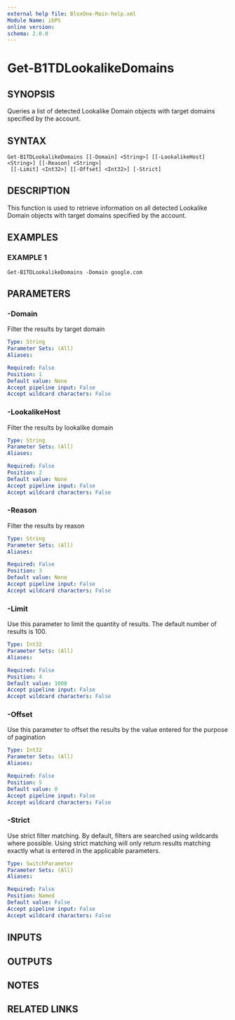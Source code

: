 ```yaml
---
external help file: BloxOne-Main-help.xml
Module Name: ibPS
online version:
schema: 2.0.0
---
```


# Get-B1TDLookalikeDomains

## SYNOPSIS
Queries a list of detected Lookalike Domain objects with target domains specified by the account.

## SYNTAX

```
Get-B1TDLookalikeDomains [[-Domain] <String>] [[-LookalikeHost] <String>] [[-Reason] <String>]
 [[-Limit] <Int32>] [[-Offset] <Int32>] [-Strict]
```

## DESCRIPTION
This function is used to retrieve information on all detected Lookalike Domain objects with target domains specified by the account.

## EXAMPLES

### EXAMPLE 1
```
Get-B1TDLookalikeDomains -Domain google.com
```

## PARAMETERS

### -Domain
Filter the results by target domain

```yaml
Type: String
Parameter Sets: (All)
Aliases:

Required: False
Position: 1
Default value: None
Accept pipeline input: False
Accept wildcard characters: False
```

### -LookalikeHost
Filter the results by lookalike domain

```yaml
Type: String
Parameter Sets: (All)
Aliases:

Required: False
Position: 2
Default value: None
Accept pipeline input: False
Accept wildcard characters: False
```

### -Reason
Filter the results by reason

```yaml
Type: String
Parameter Sets: (All)
Aliases:

Required: False
Position: 3
Default value: None
Accept pipeline input: False
Accept wildcard characters: False
```

### -Limit
Use this parameter to limit the quantity of results.
The default number of results is 100.

```yaml
Type: Int32
Parameter Sets: (All)
Aliases:

Required: False
Position: 4
Default value: 1000
Accept pipeline input: False
Accept wildcard characters: False
```

### -Offset
Use this parameter to offset the results by the value entered for the purpose of pagination

```yaml
Type: Int32
Parameter Sets: (All)
Aliases:

Required: False
Position: 5
Default value: 0
Accept pipeline input: False
Accept wildcard characters: False
```

### -Strict
Use strict filter matching.
By default, filters are searched using wildcards where possible.
Using strict matching will only return results matching exactly what is entered in the applicable parameters.

```yaml
Type: SwitchParameter
Parameter Sets: (All)
Aliases:

Required: False
Position: Named
Default value: False
Accept pipeline input: False
Accept wildcard characters: False
```

## INPUTS

## OUTPUTS

## NOTES

## RELATED LINKS
